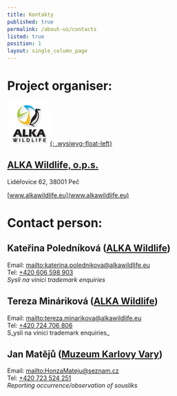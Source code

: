 ```yaml
---
title: Kontakty
published: true
permalink: /about-us/contacts
listed: true
position: 1
layout: single_column_page
---
```

# Project organiser:

[![](/media/ALKA_logo.jpg){: .wysiwyg-float-left}](https://www.alkawildlife.eu)

## [ALKA Wildlife, o.p.s.](https://www.alkawildlife.eu)

Lidéřovice 62, 38001 Peč

[www.alkawildlife.eu](www.alkawildlife.eu)

<div class="clearfix"></div>

# Contact person:

## Kateřina Poledníková ([ALKA Wildlife](https://www.alkawildlife.eu))

Email: <mailto:katerina.polednikova@alkawildlife.eu>\
Tel: [+420 606 598 903](tel:+420-606-598-903)\
_Sysli na vinici trademark enquiries_

## Tereza Mináriková ([ALKA Wildlife](https://www.alkawildlife.eu))

Email: <mailto:tereza.minarikova@alkawildlife.eu>\
Tel: [+420 724 706 806](tel:+420-724-706-806)\
S_ysli na vinici trademark enquiries_

## Jan Matějů ([Muzeum Karlovy Vary](http://kvmuz.cz))

Email: <mailto:HonzaMateju@seznam.cz>\
Tel: [+420 723 524 251](tel:+420-723-524-251)\
_Reporting occurrence/observation of sousliks_
